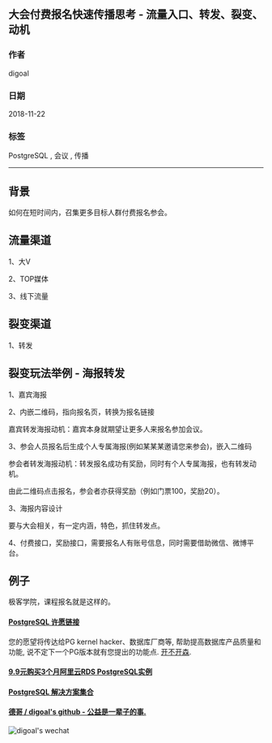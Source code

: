 ## 大会付费报名快速传播思考 - 流量入口、转发、裂变、动机    
                                                                                       
### 作者                                                                                       
digoal                                                                                       
                                                                                       
### 日期                                                                                       
2018-11-22                                                                                   
                                                                                       
### 标签                                                                                       
PostgreSQL , 会议 , 传播         
                                                                                       
----                                                                                       
                                                                                       
## 背景     
如何在短时间内，召集更多目标人群付费报名参会。  
  
## 流量渠道  
  
1、大V  
  
2、TOP媒体  
  
3、线下流量  
  
  
## 裂变渠道  
  
1、转发  
  
  
## 裂变玩法举例 - 海报转发  
  
1、嘉宾海报  
  
2、内嵌二维码，指向报名页，转换为报名链接  
  
嘉宾转发海报动机：嘉宾本身就期望让更多人来报名参加会议。  
  
3、参会人员报名后生成个人专属海报(例如某某某邀请您来参会)，嵌入二维码  
  
参会者转发海报动机：转发报名成功有奖励，同时有个人专属海报，也有转发动机。  
  
由此二维码点击报名，参会者亦获得奖励（例如门票100，奖励20）。  
  
3、海报内容设计  
  
要与大会相关，有一定内涵，特色，抓住转发点。  
  
4、付费接口，奖励接口，需要报名人有账号信息，同时需要借助微信、微博平台。  
  
## 例子  
  
极客学院，课程报名就是这样的。  
  
     
  
  
  
  
  
  
  
  
  
  
  
  
  
  
  
  
  
  
  
  
  
  
  
  
  
  
  
  
  
  
  
  
  
  
  
  
  
  
  
  
  
  
  
  
  
  
  
  
  
  
  
  
  
  
  
  
  
  
  
#### [PostgreSQL 许愿链接](https://github.com/digoal/blog/issues/76 "269ac3d1c492e938c0191101c7238216")
您的愿望将传达给PG kernel hacker、数据库厂商等, 帮助提高数据库产品质量和功能, 说不定下一个PG版本就有您提出的功能点. [开不开森](https://github.com/digoal/blog/issues/76 "269ac3d1c492e938c0191101c7238216").  
  
  
#### [9.9元购买3个月阿里云RDS PostgreSQL实例](https://www.aliyun.com/database/postgresqlactivity "57258f76c37864c6e6d23383d05714ea")
  
  
#### [PostgreSQL 解决方案集合](https://yq.aliyun.com/topic/118 "40cff096e9ed7122c512b35d8561d9c8")
  
  
#### [德哥 / digoal's github - 公益是一辈子的事.](https://github.com/digoal/blog/blob/master/README.md "22709685feb7cab07d30f30387f0a9ae")
  
  
![digoal's wechat](../pic/digoal_weixin.jpg "f7ad92eeba24523fd47a6e1a0e691b59")
  
